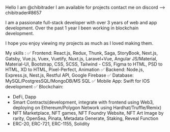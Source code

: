 Hello I am @chibitrader
I am available for projects contact me on discord --> chibitrader#8657

I am a passionate full-stack developer with over 3 years of web and app development. Over the past 1 year I been working in blockchain development.

I hope you enjoy viewing my projects as much as I loved making them. 


My skills :
✅ Frontend: React.js, Redux, Thunk, Saga, StoryBook, Next.js, Gatsby, Vue.js, Vuex, Vuetify, Nuxt.js, Laravel+Vue, Angular JS/Material, Material-UI, Bootstrap, CSS, SCSS, Tailwind - CSS, Figma to HTML, PSD to HTML, XD to HTML, Pixel-Perfect, Animation
✅ Backend: Node.js, Express.js, Nest.js, Restful API, Google Firebase
✅ Database: MySQL/PostgresSQL/MongoDB/MS SQL
✅ Mobile App: Swift for IOS development
✅ Blockchain: 
   - DeFi, Dapp
   - Smart Contracts(development, integrate with frontend using Web3, deploying on Ethereum/Polygon Network using Hardhat/Truffle/Remix)
   - NFT Marketplace, NFT games, NFT Foundry Website, NFT Art Image by rarity, OpenSea, Pinata, Metadata Generate, Staking, Reveal Function
   - ERC-20, ERC-721, ERC-1155, Solidity

